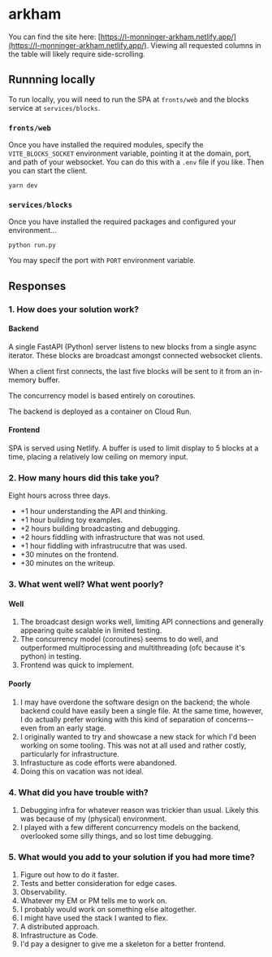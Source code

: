 # arkham
You can find the site here:
[https://l-monninger-arkham.netlify.app/](https://l-monninger-arkham.netlify.app/). Viewing all requested columns in the table will likely require side-scrolling.

## Runnning locally
To run locally, you will need to run the SPA at `fronts/web` and the blocks service at `services/blocks`.

### `fronts/web`
Once you have installed the required modules, specify the `VITE_BLOCKS_SOCKET` environment variable, pointing it at the domain, port, and path of your websocket. You can do this with a `.env` file if you like. Then you can start the client. 
```
yarn dev
```

### `services/blocks`
Once you have installed the required packages and configured your environment...
```
python run.py
```
You may specif the port with `PORT` environment variable.

## Responses
### 1. How does your solution work?
#### Backend
A single FastAPI (Python) server listens to new blocks from a single async iterator. These blocks are broadcast amongst connected websocket clients. 

When a client first connects, the last five blocks will be sent to it from an in-memory buffer. 

The concurrency model is based entirely on coroutines. 

The backend is deployed as a container on Cloud Run.

#### Frontend
SPA is served using Netlify. A buffer is used to limit display to 5 blocks at a time, placing a relatively low ceiling on memory input.

### 2. How many hours did this take you?
Eight hours across three days.
- +1 hour understanding the API and thinking.
- +1 hour building toy examples.
- +2 hours building broadcasting and debugging.
- +2 hours fiddling with infrastructure that was not used.
- +1 hour fiddling with infrastrucutre that was used.
- +30 minutes on the frontend.
- +30 minutes on the writeup.

### 3. What went well? What went poorly?
#### Well
1. The broadcast design works well, limiting API connections and generally appearing quite scalable in limited testing.
2. The concurrency model (coroutines) seems to do well, and outperformed multiprocessing and multithreading (ofc because it's python) in testing.
3. Frontend was quick to implement.

#### Poorly
1. I may have overdone the software design on the backend; the whole backend could have easily been a single file. At the same time, however, I do actually prefer working with this kind of separation of concerns--even from an early stage.
2. I originally wanted to try and showcase a new stack for which I'd been working on some tooling. This was not at all used and rather costly, particularly for infrastructure.
3. Infrastucture as code efforts were abandoned.
4. Doing this on vacation was not ideal.

### 4. What did you have trouble with?
1. Debugging infra for whatever reason was trickier than usual. Likely this was because of my (physical) environment.
2. I played with a few different concurrency models on the backend, overlooked some silly things, and so lost time debugging.

### 5. What would you add to your solution if you had more time?
1. Figure out how to do it faster.
2. Tests and better consideration for edge cases.
3. Observability.
4. Whatever my EM or PM tells me to work on.
5. I probably would work on something else altogether.
6. I might have used the stack I wanted to flex. 
7. A distributed approach.
8. Infrastructure as Code.
9. I'd pay a designer to give me a skeleton for a better frontend.


